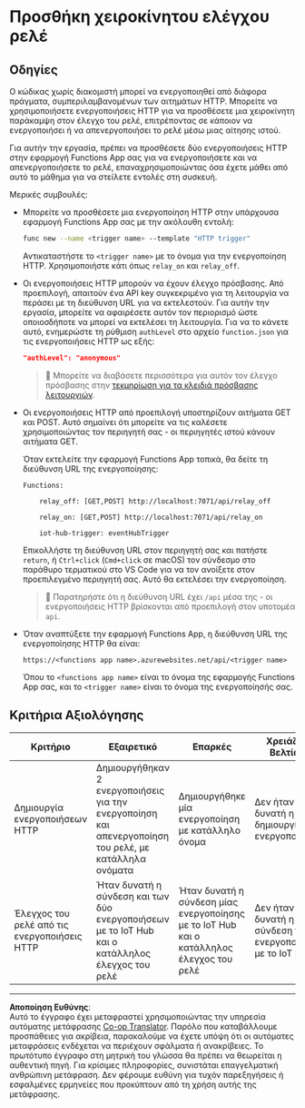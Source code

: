 <!--
CO_OP_TRANSLATOR_METADATA:
{
  "original_hash": "c24b6e4d90501c9199f2ceb6a648a337",
  "translation_date": "2025-08-27T21:52:44+00:00",
  "source_file": "2-farm/lessons/5-migrate-application-to-the-cloud/assignment.md",
  "language_code": "el"
}
-->
# Προσθήκη χειροκίνητου ελέγχου ρελέ

## Οδηγίες

Ο κώδικας χωρίς διακομιστή μπορεί να ενεργοποιηθεί από διάφορα πράγματα, συμπεριλαμβανομένων των αιτημάτων HTTP. Μπορείτε να χρησιμοποιήσετε ενεργοποιήσεις HTTP για να προσθέσετε μια χειροκίνητη παράκαμψη στον έλεγχο του ρελέ, επιτρέποντας σε κάποιον να ενεργοποιήσει ή να απενεργοποιήσει το ρελέ μέσω μιας αίτησης ιστού.

Για αυτήν την εργασία, πρέπει να προσθέσετε δύο ενεργοποιήσεις HTTP στην εφαρμογή Functions App σας για να ενεργοποιήσετε και να απενεργοποιήσετε το ρελέ, επαναχρησιμοποιώντας όσα έχετε μάθει από αυτό το μάθημα για να στείλετε εντολές στη συσκευή.

Μερικές συμβουλές:

* Μπορείτε να προσθέσετε μια ενεργοποίηση HTTP στην υπάρχουσα εφαρμογή Functions App σας με την ακόλουθη εντολή:

    ```sh
    func new --name <trigger name> --template "HTTP trigger"
    ```

    Αντικαταστήστε το `<trigger name>` με το όνομα για την ενεργοποίηση HTTP. Χρησιμοποιήστε κάτι όπως `relay_on` και `relay_off`.

* Οι ενεργοποιήσεις HTTP μπορούν να έχουν έλεγχο πρόσβασης. Από προεπιλογή, απαιτούν ένα API key συγκεκριμένο για τη λειτουργία να περάσει με τη διεύθυνση URL για να εκτελεστούν. Για αυτήν την εργασία, μπορείτε να αφαιρέσετε αυτόν τον περιορισμό ώστε οποιοσδήποτε να μπορεί να εκτελέσει τη λειτουργία. Για να το κάνετε αυτό, ενημερώστε τη ρύθμιση `authLevel` στο αρχείο `function.json` για τις ενεργοποιήσεις HTTP ως εξής:

    ```json
    "authLevel": "anonymous"
    ```

    > 💁 Μπορείτε να διαβάσετε περισσότερα για αυτόν τον έλεγχο πρόσβασης στην [τεκμηρίωση για τα κλειδιά πρόσβασης λειτουργιών](https://docs.microsoft.com/azure/azure-functions/functions-bindings-http-webhook-trigger?WT.mc_id=academic-17441-jabenn#authorization-keys).

* Οι ενεργοποιήσεις HTTP από προεπιλογή υποστηρίζουν αιτήματα GET και POST. Αυτό σημαίνει ότι μπορείτε να τις καλέσετε χρησιμοποιώντας τον περιηγητή σας - οι περιηγητές ιστού κάνουν αιτήματα GET.

    Όταν εκτελείτε την εφαρμογή Functions App τοπικά, θα δείτε τη διεύθυνση URL της ενεργοποίησης:

    ```output
    Functions:

        relay_off: [GET,POST] http://localhost:7071/api/relay_off

        relay_on: [GET,POST] http://localhost:7071/api/relay_on

        iot-hub-trigger: eventHubTrigger
    ```

    Επικολλήστε τη διεύθυνση URL στον περιηγητή σας και πατήστε `return`, ή `Ctrl+click` (`Cmd+click` σε macOS) τον σύνδεσμο στο παράθυρο τερματικού στο VS Code για να τον ανοίξετε στον προεπιλεγμένο περιηγητή σας. Αυτό θα εκτελέσει την ενεργοποίηση.

    > 💁 Παρατηρήστε ότι η διεύθυνση URL έχει `/api` μέσα της - οι ενεργοποιήσεις HTTP βρίσκονται από προεπιλογή στον υποτομέα `api`.

* Όταν αναπτύξετε την εφαρμογή Functions App, η διεύθυνση URL της ενεργοποίησης HTTP θα είναι:

    `https://<functions app name>.azurewebsites.net/api/<trigger name>`

    Όπου το `<functions app name>` είναι το όνομα της εφαρμογής Functions App σας, και το `<trigger name>` είναι το όνομα της ενεργοποίησής σας.

## Κριτήρια Αξιολόγησης

| Κριτήριο | Εξαιρετικό | Επαρκές | Χρειάζεται Βελτίωση |
| -------- | --------- | -------- | ----------------- |
| Δημιουργία ενεργοποιήσεων HTTP | Δημιουργήθηκαν 2 ενεργοποιήσεις για την ενεργοποίηση και απενεργοποίηση του ρελέ, με κατάλληλα ονόματα | Δημιουργήθηκε μία ενεργοποίηση με κατάλληλο όνομα | Δεν ήταν δυνατή η δημιουργία ενεργοποιήσεων |
| Έλεγχος του ρελέ από τις ενεργοποιήσεις HTTP | Ήταν δυνατή η σύνδεση και των δύο ενεργοποιήσεων με το IoT Hub και ο κατάλληλος έλεγχος του ρελέ | Ήταν δυνατή η σύνδεση μίας ενεργοποίησης με το IoT Hub και ο κατάλληλος έλεγχος του ρελέ | Δεν ήταν δυνατή η σύνδεση των ενεργοποιήσεων με το IoT Hub |

---

**Αποποίηση Ευθύνης**:  
Αυτό το έγγραφο έχει μεταφραστεί χρησιμοποιώντας την υπηρεσία αυτόματης μετάφρασης [Co-op Translator](https://github.com/Azure/co-op-translator). Παρόλο που καταβάλλουμε προσπάθειες για ακρίβεια, παρακαλούμε να έχετε υπόψη ότι οι αυτόματες μεταφράσεις ενδέχεται να περιέχουν σφάλματα ή ανακρίβειες. Το πρωτότυπο έγγραφο στη μητρική του γλώσσα θα πρέπει να θεωρείται η αυθεντική πηγή. Για κρίσιμες πληροφορίες, συνιστάται επαγγελματική ανθρώπινη μετάφραση. Δεν φέρουμε ευθύνη για τυχόν παρεξηγήσεις ή εσφαλμένες ερμηνείες που προκύπτουν από τη χρήση αυτής της μετάφρασης.